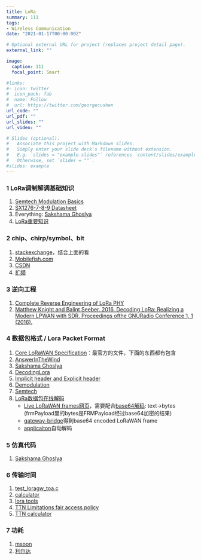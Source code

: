 ```yaml
---
title: LoRa
summary: 111
tags:
- Wireless Communication
date: "2021-01-17T00:00:00Z"

# Optional external URL for project (replaces project detail page).
external_link: ""

image:
  caption: 111
  focal_point: Smart

#links:
#- icon: twitter
#  icon_pack: fab
#  name: Follow
#  url: https://twitter.com/georgecushen
url_code: ""
url_pdf: ""
url_slides: ""
url_video: ""

# Slides (optional).
#   Associate this project with Markdown slides.
#   Simply enter your slide deck's filename without extension.
#   E.g. `slides = "example-slides"` references `content/slides/example-slides.md`.
#   Otherwise, set `slides = ""`.
#slides: example
---
```


### 1 LoRa调制解调基础知识
1. [Semtech Modulation Basics](https://www.semtech.com/search/results?keywords=Modulation+Basics%2A)
2. [SX1276-7-8-9 Datasheet](https://www.semtech.com/search/results?keywords=SX1276-7-8-9+Datasheet%2A)
3. Everything: [Sakshama Ghoslya](https://www.sghoslya.com/p/lora_9.html)
4. [LoRa重要知识](https://www.jianshu.com/p/7b6a1732ff05)

### 2 chip、chirp/symbol、bit
1. [stackexchange](https://electronics.stackexchange.com/questions/278192/understanding-the-relationship-between-lora-chips-chirps-symbols-and-bits)，结合上面的看
2. [Mobilefish.com](https://lora.readthedocs.io/en/latest/#id11)
3. [CSDN](https://blog.csdn.net/qq_36389327/article/details/82382299)
4. [扩频](https://blog.csdn.net/Ttian6/article/details/94216682?ops_request_misc=%257B%2522request%255Fid%2522%253A%2522161131582716780255248770%2522%252C%2522scm%2522%253A%252220140713.130102334..%2522%257D&request_id=161131582716780255248770&biz_id=0&utm_medium=distribute.pc_search_result.none-task-blog-2~all~sobaiduend~default-4-94216682.first_rank_v2_pc_rank_v29&utm_term=%E6%89%A9%E9%A2%91&spm=1018.2226.3001.4187)

### 3 逆向工程
1. [Complete Reverse Engineering of LoRa PHY](https://onedrive.gimhoy.com/sharepoint/aHR0cHM6Ly9zZXVlZHVjbjEtbXkuc2hhcmVwb2ludC5jb20vOmI6L2cvcGVyc29uYWwvMjIwMjA0NjAxX3NldV9lZHVfY24vRVdHa3JTSE4zWlZEc3ptZGIzN2tKUmNCZFhQMU1sSTFHcURFdXJjcGdYTkJrZz9lPXNYOHRIdA==.mp3)
2. [Matthew Knight and Balint Seeber. 2016. Decoding LoRa: Realizing a Modern LPWAN with SDR. Proceedings ofthe GNURadio Conference 1, 1 (2016).](https://pubs.gnuradio.org/index.php/grcon/article/view/8)

### 4 数据包格式 /  Lora Packet Format
1. [Core LoRaWAN Specification](https://lora-alliance.org/lorawan-for-developers)：最官方的文件，下面的东西都有包含
2. [AnswerInTheWind](https://www.cnblogs.com/answerinthewind/p/6206706.html)
3. [Sakshama Ghoslya](https://www.sghoslya.com/p/lora-is-chirp-spread-spectrum.html)
4. [DecodingLora](https://revspace.nl/DecodingLora)
5. [Implicit header and Explicit header](https://www.rfwireless-world.com/Terminology/What-is-difference-between-Implicit-header-and-Explicit-header-in-LoRaWAN-packet.html)
6. [Demodulation](https://myriadrf.org/news/lora-modem-limesdr/)
7. [Semtech](https://lora-developers.semtech.com/knowledge-base/faq/P40)
8. [LoRa数据包在线解码](https://lorawan-packet-decoder-0ta6puiniaut.runkit.sh/)
   - [Live LoRaWAN frames网页](http://47.110.36.225:8080/#/organizations/1/gateways/0016c001ff10d3f6/frames)，需要配合[base64解码](https://cryptii.com/): text->bytes (frmPayload里的bytes是FRMPayload经过base64加密的结果)
   - [gateway-bridge](https://www.chirpstack.io/gateway-bridge/payloads/events/)得到base64 encoded LoRaWAN frame
   - [applicaiton](https://www.chirpstack.io/application-server/integrations/mqtt/)自动解码

### 5 仿真代码
1. [Sakshama Ghoslya](https://www.sghoslya.com/p/how-to-buy-lora-matlab-codes.html)

### 6 传输时间
1. [test_loragw_toa.c](https://github.com/Lora-net/sx1302_hal/blob/master/libloragw/tst/test_loragw_toa.c)
2. [calculator](https://www.semtech.com/search/results?keywords=calculator%2A)
3. [lora tools](https://www.loratools.nl/#/airtime)
4. [TTN Limitations fair access policy](https://www.thethingsnetwork.org/forum/t/limitations-data-rate-packet-size-30-seconds-uplink-and-10-messages-downlink-per-day-fair-access-policy-guidelines/1300)
5. [TTN calculator](https://www.thethingsnetwork.org/airtime-calculator/#)

### 7 功耗
1. [msoon](https://doc.sm.tc/station/index.html)
2. [利尔达](https://zhuanlan.zhihu.com/p/107189375)